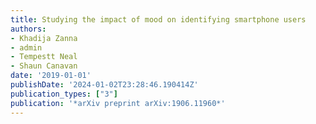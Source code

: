 ```yaml
---
title: Studying the impact of mood on identifying smartphone users
authors:
- Khadija Zanna
- admin
- Tempestt Neal
- Shaun Canavan
date: '2019-01-01'
publishDate: '2024-01-02T23:28:46.190414Z'
publication_types: ["3"]
publication: '*arXiv preprint arXiv:1906.11960*'
---
```

